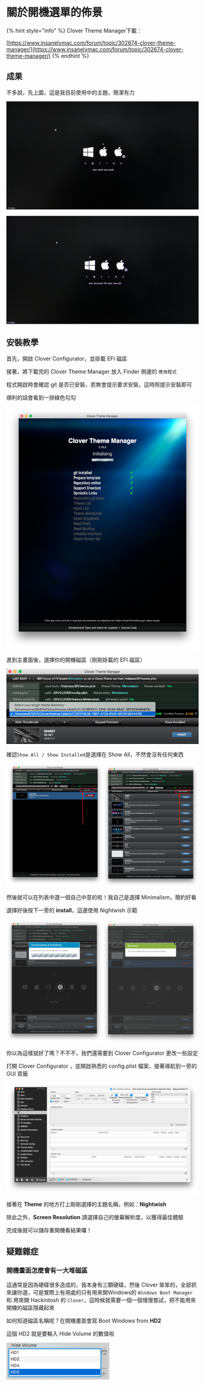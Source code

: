 # 關於開機選單的佈景

{% hint style="info" %}
Clover Theme Manager下載：

[https://www.insanelymac.com/forum/topic/302674-clover-theme-manager/](https://www.insanelymac.com/forum/topic/302674-clover-theme-manager/)
{% endhint %}

## 成果

不多說，先上圖，這是我目前使用中的主題，簡潔有力

![](../.gitbook/assets/4-9_7.jpg)

![](../.gitbook/assets/4-6_8.jpg)

## 安裝教學

首先，開啟 Clover Configurator，並掛載 EFI 磁區

接著，將下載完的 Clover Theme Manager 放入 Finder 側邊的 `應用程式`

程式開啟時會確認 git 是否已安裝，若無會提示要求安裝，這時照提示安裝即可

順利的話會看到一排綠色勾勾

![](../.gitbook/assets/4-9_1.png)

進到主畫面後，選擇你的開機磁區（剛剛掛載的 EFI 磁區）

![](../.gitbook/assets/4-9_2.png)

確認`Show All / Show Installed`是選擇在 Show All，不然會沒有任何東西

![](../.gitbook/assets/4-9_3.png)

然後就可以在列表中選一個自己中意的啦！我自己是選擇 Minimalism，簡約好看

選擇好後按下一旁的 **install**，這邊使用 Nightwish 示範

![](../.gitbook/assets/4-9_4.png)

你以為這樣就好了嗎？不不不，我們還需要到 Clover Configurator 更改一些設定

打開 Clover Configurator ，並開啟熟悉的 config.plist 檔案，接著導航到一旁的 GUI 頁籤

![](../.gitbook/assets/4-9_5.png)

接著在 **Theme** 的地方打上剛剛選擇的主題名稱，例如：**Nightwish**

除此之外，**Screen Resolution** 請選擇自己的螢幕解析度，以獲得最佳體驗

完成後就可以儲存重開機看結果囉！

## 疑難雜症

### 開機畫面怎麼會有一大堆磁區

這通常是因為硬碟很多造成的，我本身有三顆硬碟，然後 Clover 笨笨的，全部抓來讓你選，可是實際上有用處的只有用來開Windows的 `Windows Boot Manager` 和 用來開 Hackintosh 的 `Clover`，這時候就需要一個一個慢慢嘗試，把不能用來開機的磁區隱藏起來

如何知道磁區名稱呢？在開機畫面會寫 Boot Windows from **HD2**

這個 HD2 就是要輸入 Hide Volume 的數值啦

![](../.gitbook/assets/4-9_6.png)

